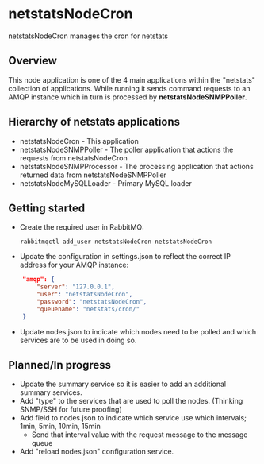 # netstatsNodeCron
netstatsNodeCron manages the cron for netstats

## Overview
This node application is one of the 4 main applications within the "netstats" collection of applications. While running it sends command requests to an AMQP instance which in turn is processed by <strong>netstatsNodeSNMPPoller</strong>.

## Hierarchy of netstats applications
* netstatsNodeCron - This application
* netstatsNodeSNMPPoller - The poller application that actions the requests from netstatsNodeCron
* netstatsNodeSNMPProcessor - The processing application that actions returned data from netstatsNodeSNMPPoller
* netstatsNodeMySQLLoader - Primary MySQL loader

## Getting started
* Create the required user in RabbitMQ:
  ```shell
  rabbitmqctl add_user netstatsNodeCron netstatsNodeCron
  ```
* Update the configuration in settings.json to reflect the correct IP address for your AMQP instance:
```json
    "amqp": {
        "server": "127.0.0.1",
        "user": "netstatsNodeCron",
        "password": "netstatsNodeCron",
        "queuename": "netstats/cron/"
    }
```
* Update nodes.json to indicate which nodes need to be polled and which services are to be used in doing so.

## Planned/In progress 
* Update the summary service so it is easier to add an additional summary services.
* Add "type" to the services that are used to poll the nodes. (Thinking SNMP/SSH for future proofing)
* Add field to nodes.json to indicate which service use which intervals; 1min, 5min, 10min, 15min
   * Send that interval value with the request message to the message queue
* Add "reload nodes.json" configuration service.
